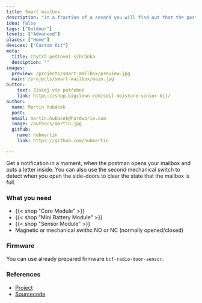 ```yaml
---
title: Smart mailbox
description: "In a fraction of a second you will find out that the post office has arrived."
idea: false
tags: ["Outdoor"]
levels: ["Advanced"]
places: ["Home"]
devices: ["Custom Kit"]
meta:
  title: Chytrá poštovní schránka
  desciption: ""
images:
  preview: /projects/smart-mailbox/preview.jpg
  main: /projects/smart-mailbox/main.jpg
button:
    text: Získej vše potřebné
    link: https://shop.bigclown.com/soil-moisture-sensor-kit/
author:
  name: Martin Hubáček
  post:
  email: martin.hubacek@hardwario.com
  image: /authors/martin.jpg
  github:
    name: hubmartin
    link: https://github.com/hubmartin

---
```


Get a notification in a moment, when the postman opens your mailbox and puts a letter inside. You can also use the second mechanical switch to detect when you open the side-doors to clear the state that the mailbox is full.

### What you need

* {{< shop "Core Module" >}}
* {{< shop "Mini Battery Module" >}}
* {{< shop "Sensor Module" >}}
* Magnetic or mechanical swithc NO or NC (normally opened/closed)

### Firmware

You can use already prepared firmware `bcf-radio-door-sensor`.

### References

* [Project](https://www.bigclown.com/doc/projects/radio-door-sensor/)
* [Sourcecode](https://github.com/bigclownlabs/bcf-radio-door-sensor)
